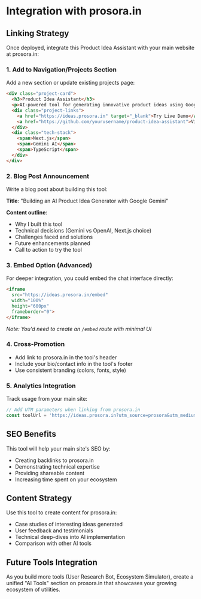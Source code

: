 # Integration with prosora.in

## Linking Strategy

Once deployed, integrate this Product Idea Assistant with your main website at prosora.in:

### 1. Add to Navigation/Projects Section

Add a new section or update existing projects page:

```html
<div class="project-card">
  <h3>Product Idea Assistant</h3>
  <p>AI-powered tool for generating innovative product ideas using Google Gemini</p>
  <div class="project-links">
    <a href="https://ideas.prosora.in" target="_blank">Try Live Demo</a>
    <a href="https://github.com/yourusername/product-idea-assistant">View Source</a>
  </div>
  <div class="tech-stack">
    <span>Next.js</span>
    <span>Gemini AI</span>
    <span>TypeScript</span>
  </div>
</div>
```

### 2. Blog Post Announcement

Write a blog post about building this tool:

**Title**: "Building an AI Product Idea Generator with Google Gemini"

**Content outline**:
- Why I built this tool
- Technical decisions (Gemini vs OpenAI, Next.js choice)
- Challenges faced and solutions
- Future enhancements planned
- Call to action to try the tool

### 3. Embed Option (Advanced)

For deeper integration, you could embed the chat interface directly:

```html
<iframe 
  src="https://ideas.prosora.in/embed" 
  width="100%" 
  height="600px"
  frameborder="0">
</iframe>
```

*Note: You'd need to create an `/embed` route with minimal UI*

### 4. Cross-Promotion

- Add link to prosora.in in the tool's header
- Include your bio/contact info in the tool's footer
- Use consistent branding (colors, fonts, style)

### 5. Analytics Integration

Track usage from your main site:

```javascript
// Add UTM parameters when linking from prosora.in
const toolUrl = 'https://ideas.prosora.in?utm_source=prosora&utm_medium=website&utm_campaign=projects'
```

## SEO Benefits

This tool will help your main site's SEO by:
- Creating backlinks to prosora.in
- Demonstrating technical expertise
- Providing shareable content
- Increasing time spent on your ecosystem

## Content Strategy

Use this tool to create content for prosora.in:
- Case studies of interesting ideas generated
- User feedback and testimonials
- Technical deep-dives into AI implementation
- Comparison with other AI tools

## Future Tools Integration

As you build more tools (User Research Bot, Ecosystem Simulator), create a unified "AI Tools" section on prosora.in that showcases your growing ecosystem of utilities.